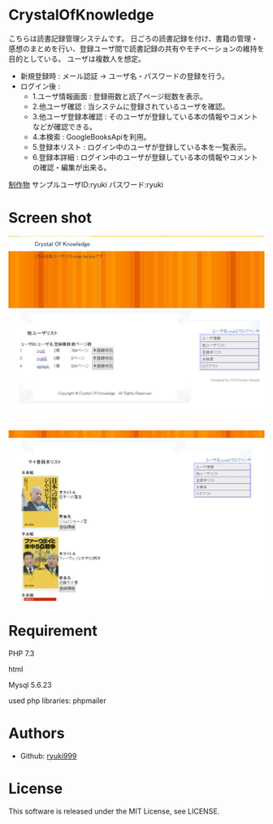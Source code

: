 # CrystalOfKnowledge
こちらは読書記録管理システムです。
日ごろの読書記録を付け、書籍の管理・感想のまとめを行い、登録ユーザ間で読書記録の共有やモチベーションの維持を目的としている。
ユーザは複数人を想定。
- 新規登録時 : メール認証 → ユーザ名・パスワードの登録を行う。
- ログイン後 :
  - 1.ユーザ情報画面 : 登録冊数と読了ページ総数を表示。
  - 2.他ユーザ確認 : 当システムに登録されているユーザを確認。
  - 3.他ユーザ登録本確認 : そのユーザが登録している本の情報やコメントなどが確認できる。
  - 4.本検索 : GoogleBooksApiを利用。
  - 5.登録本リスト : ログイン中のユーザが登録している本を一覧表示。
  - 6.登録本詳細 : ログイン中のユーザが登録している本の情報やコメントの確認・編集が出来る。

[制作物](https://web-app.ryuki999.com)
サンプルユーザID:ryuki
パスワード:ryuki

# Screen shot
![read2](https://github.com/ryuki999/CrystalOfKnowledge/blob/master/img/read2.JPG)
#
![read1](https://github.com/ryuki999/CrystalOfKnowledge/blob/master/img/read1.JPG)


# Requirement
PHP 7.3

html

Mysql 5.6.23

used php libraries: phpmailer

# Authors
- Github: [ryuki999](https://github.com/ryuki999)

# License
This software is released under the MIT License, see LICENSE.
